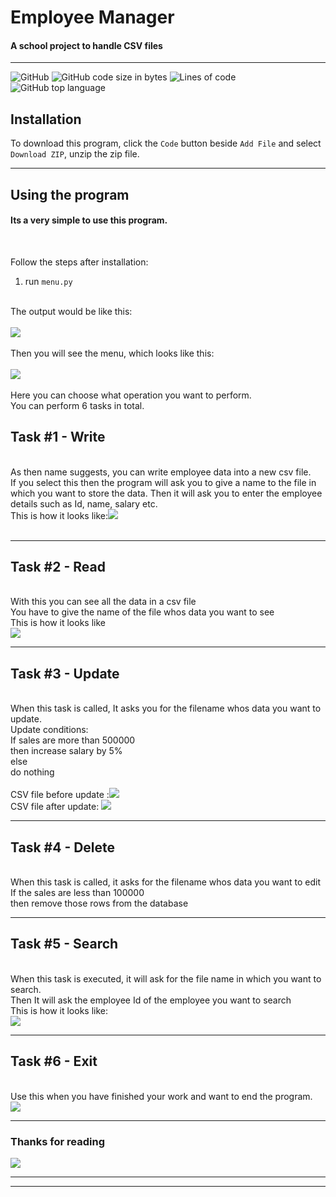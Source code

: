 # Employee Manager

#### A school project to handle CSV files
<hr>

![GitHub](https://img.shields.io/github/license/awesomehet2124/EmployeeManager?style=for-the-badge)
![GitHub code size in bytes](https://img.shields.io/github/languages/code-size/awesomehet2124/EmployeeManager?style=for-the-badge)
![Lines of code](https://img.shields.io/tokei/lines/github/awesomehet2124/EmployeeManager?style=for-the-badge)
![GitHub top language](https://img.shields.io/github/languages/top/awesomehet2124/EmployeeManager?style=for-the-badge)

## Installation

To download this program, click the `Code` button beside `Add File` and select `Download ZIP`, unzip the zip file.
<hr>

## Using the program
#### Its a very simple to use this program.
<br>

Follow the steps after installation:
1. run `menu.py`
<br>
The output would be like this:<br><br>
<img src="https://i.imgur.com/eYSv6IO.png"></img>
<br><br>
Then you will see the menu, which looks like this:<br><br>
<img src="https://imgur.com/jNWsUK0.jpg">
<br><br>
Here you can choose what operation you want to perform.<br>
You can perform 6 tasks in total.

## Task #1 - Write
<br>
As then name suggests, you can write employee data into a new csv file.<br>
If you select this then the program will ask you to give a name to the file in which you want to store the data.
Then it will ask you to enter the employee details such as Id, name, salary etc.<br>
This is how it looks like:<img src="https://imgur.com/bicvgi4.jpg"><br><br>
<hr>

## Task #2 - Read
<br>
With this you can see all the data in a csv file<br>
You have to give the name of the file whos data you want to see<br>
This is how it looks like<br><img src = "https://imgur.com/GdXBJji.jpg">
<hr>

## Task #3 - Update
<br>
When this task is called, It asks you for the filename whos data you want to update.
<br>
Update conditions:<br>
If sales are more than 500000<br>
then increase salary by 5%<br>
else <br>
do nothing<br>
<br>CSV file before update :<img src = "https://imgur.com/27MOZmN.jpg"><br>
CSV file after update: <img src ="https://imgur.com/NutfsxZ.jpg">
<hr>

## Task #4 - Delete
<br>
When this task is called, it asks for the filename whos data you want to edit
<br>
If the sales are less than 100000<br>
then remove those rows from the database
<br>
<hr>

## Task #5 - Search
<br>
When this task is executed, it will ask for the file name in which you want to search.
<br>Then It will ask the employee Id of the employee you want to search<br>
This is how it looks like:<br>
<img src="https://imgur.com/63uJagJ.jpg">
<hr>

## Task #6 - Exit
<br>
Use this when you have finished your work and want to end the program.<br>
<img src="https://imgur.com/XmES7hR.jpg">
<hr>

### Thanks for reading

<img src="https://imgur.com/GSdkjXi.jpg">
<hr><hr>
